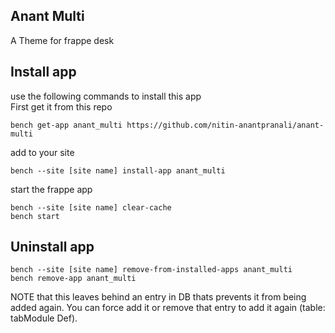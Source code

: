## Anant Multi

A Theme for frappe desk

## Install app
use the following commands to install this app  
First get it from this repo

```
bench get-app anant_multi https://github.com/nitin-anantpranali/anant-multi
```
add to your site
```
bench --site [site name] install-app anant_multi
```
start the frappe app
```
bench --site [site name] clear-cache
bench start
```

## Uninstall app
```
bench --site [site name] remove-from-installed-apps anant_multi  
bench remove-app anant_multi  
```

NOTE that this leaves behind an entry in DB thats prevents it from being added again. You can force add it or remove that entry to add it again (table: tabModule Def).
